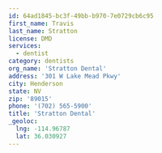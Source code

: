 ```yaml
---
id: 64ad1845-bc3f-49bb-b970-7e0729cb6c95
first_name: Travis
last_name: Stratton
license: DMD
services:
  - dentist
category: dentists
org_name: 'Stratton Dental'
address: '301 W Lake Mead Pkwy'
city: Henderson
state: NV
zip: '89015'
phone: '(702) 565-5900'
title: 'Stratton Dental'
_geoloc:
  lng: -114.96787
  lat: 36.030927
---
```

